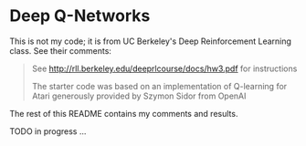 # Deep Q-Networks

This is not my code; it is from UC Berkeley's Deep Reinforcement Learning class.
See their comments:

> See http://rll.berkeley.edu/deeprlcourse/docs/hw3.pdf for instructions
> 
> The starter code was based on an implementation of Q-learning for Atari
> generously provided by Szymon Sidor from OpenAI

The rest of this README contains my comments and results.

TODO in progress ...
